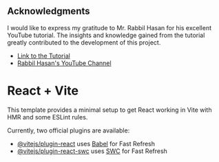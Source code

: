 ## Acknowledgments

I would like to express my gratitude to Mr. Rabbil Hasan for his excellent YouTube tutorial. The insights and knowledge gained from the tutorial greatly contributed to the development of this project.

- [Link to the Tutorial](https://www.youtube.com/watch?v=6wilewRV3xQ)
- [Rabbil Hasan's YouTube Channel](https://www.youtube.com/@RabbilHasanRupom)


# React + Vite

This template provides a minimal setup to get React working in Vite with HMR and some ESLint rules.

Currently, two official plugins are available:

- [@vitejs/plugin-react](https://github.com/vitejs/vite-plugin-react/blob/main/packages/plugin-react/README.md) uses [Babel](https://babeljs.io/) for Fast Refresh
- [@vitejs/plugin-react-swc](https://github.com/vitejs/vite-plugin-react-swc) uses [SWC](https://swc.rs/) for Fast Refresh
